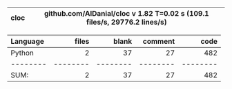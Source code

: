cloc|github.com/AlDanial/cloc v 1.82  T=0.02 s (109.1 files/s, 29776.2 lines/s)
--- | ---

Language|files|blank|comment|code
:-------|-------:|-------:|-------:|-------:
Python|2|37|27|482
--------|--------|--------|--------|--------
SUM:|2|37|27|482
